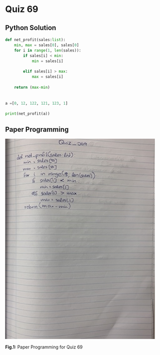 # Quiz 69

## Python Solution 
```.py
def net_profit(sales:list):
    min, max = sales[0], sales[0]
    for i in range(1, len(sales)):
        if sales[i] < min:
            min = sales[i]

        elif sales[i] > max:
            max = sales[i]

    return (max-min)


a =[0, 12, 122, 121, 123, 1]

print(net_profit(a))
```

## Paper Programming
![](/Assets/Quiz_069_papercode.jpeg)

**Fig.1:** Paper Programming for Quiz 69 